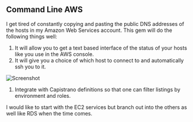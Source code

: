 ## Command Line AWS

I get tired of constantly copying and pasting the public DNS addresses of the hosts in my Amazon Web
Services account.  This gem will do the following things well:

1. It will allow you to get a text based interface of the status of your hosts like you use in the
   AWS console.
1. It will give you a choice of which host to connect to and automatically ssh you to it.

![Screenshot](http://i.imgur.com/m7thC.png)

1. Integrate with Capistrano definitions so that one can filter listings by environment and roles.

I would like to start with the EC2 services but branch out into the others as well like RDS when the
time comes.
